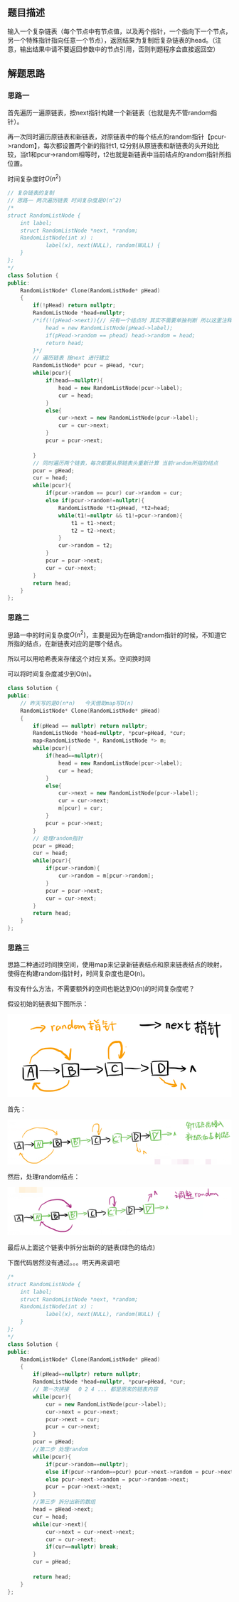 ## 题目描述

输入一个复杂链表（每个节点中有节点值，以及两个指针，一个指向下一个节点，另一个特殊指针指向任意一个节点），返回结果为复制后复杂链表的head。（注意，输出结果中请不要返回参数中的节点引用，否则判题程序会直接返回空） 

## 解题思路

### 思路一

首先遍历一遍原链表，按next指针构建一个新链表（也就是先不管random指针）。

再一次同时遍历原链表和新链表，对原链表中的每个结点的random指针【pcur->random】，每次都设置两个新的指针t1, t2分别从原链表和新链表的头开始比较，当t1和pcur->random相等时，t2也就是新链表中当前结点的random指针所指位置。

时间复杂度时$O(n^2)$

```cpp
// 复杂链表的复制
// 思路一 两次遍历链表 时间复杂度是O(n^2)
/*
struct RandomListNode {
    int label;
    struct RandomListNode *next, *random;
    RandomListNode(int x) :
            label(x), next(NULL), random(NULL) {
    }
};
*/
class Solution {
public:
    RandomListNode* Clone(RandomListNode* pHead)
    {
        if(!pHead) return nullptr;
		RandomListNode *head=nullptr;
		/*if(!(pHead->next)){// 只有一个结点时 其实不需要单独判断 所以这里注释掉了
			head = new RandomListNode(pHead->label);
			if(pHead->random == phead) head->random = head;
			return head;
		}*/
		// 遍历链表 按next 进行建立
		RandomListNode* pcur = pHead, *cur;
		while(pcur){
			if(head==nullptr){
				head = new RandomListNode(pcur->label);
				cur = head;
			}
			else{
				cur->next = new RandomListNode(pcur->label);
				cur = cur->next;
			} 
			pcur = pcur->next;
			
		}
		// 同时遍历两个链表，每次都要从原链表头重新计算 当前random所指的结点
		pcur = pHead;
		cur = head;
		while(pcur){
			if(pcur->random == pcur) cur->random = cur;
			else if(pcur->random!=nullptr){
				RandomListNode *t1=pHead, *t2=head;
				while(t1!=nullptr && t1!=pcur->random){
					t1 = t1->next;
					t2 = t2->next;
				}
				cur->random = t2;	
			}
			pcur = pcur->next;
			cur = cur->next;
		}
		return head;
    }
};

```

### 思路二

思路一中的时间复杂度$O(n^2)$，主要是因为在确定random指针的时候，不知道它所指的结点，在新链表对应的是哪个结点。

所以可以用哈希表来存储这个对应关系。空间换时间

可以将时间复杂度减少到O(n)。

```cpp
class Solution {
public:
    // 昨天写的是O(n*n)   今天借助map写O(n)
    RandomListNode* Clone(RandomListNode* pHead)
    {
        if(pHead == nullptr) return nullptr;
        RandomListNode *head=nullptr, *pcur=pHead, *cur;
        map<RandomListNode *, RandomListNode *> m;
        while(pcur){
            if(head==nullptr){
                head = new RandomListNode(pcur->label);
                cur = head;
            }
            else{
                cur->next = new RandomListNode(pcur->label);
                cur = cur->next;
                m[pcur] = cur;
            }
            pcur = pcur->next;
        }
        // 处理random指针
        pcur = pHead;
        cur = head;
        while(pcur){
            if(pcur->random){
                cur->random = m[pcur->random];
            }
            pcur = pcur->next;
            cur = cur->next;
        }
        return head;
    }
};
```

### 思路三

思路二种通过时间换空间，使用map来记录新链表结点和原来链表结点的映射，使得在构建random指针时，时间复杂度也是O(n)。

有没有什么方法，不需要额外的空间也能达到O(n)的时间复杂度呢？

假设初始的链表如下图所示：

![复杂链表的复制2](.\imgs\复杂链表的复制2.png)

首先：

![复杂链表的复制3](.\imgs\复杂链表的复制3.png)

然后，处理random结点：

![复杂链表的复制4](.\imgs\复杂链表的复制4.png)

最后从上面这个链表中拆分出新的的链表(绿色的结点)

下面代码居然没有通过。。。明天再来调吧

```cpp
/*
struct RandomListNode {
    int label;
    struct RandomListNode *next, *random;
    RandomListNode(int x) :
            label(x), next(NULL), random(NULL) {
    }
};
*/
class Solution {
public:
    RandomListNode* Clone(RandomListNode* pHead)
    {
        if(pHead==nullptr) return nullptr;
		RandomListNode *head=nullptr, *pcur=pHead, *cur;
		// 第一次拼接   0 2 4 ... 都是原来的链表内容
		while(pcur){
			cur = new RandomListNode(pcur->label);
			cur->next = pcur->next;
			pcur->next = cur;
			pcur = cur->next;
		}
		pcur = pHead;
		//第二步 处理random
		while(pcur){
			if(pcur->random==nullptr);
			else if(pcur->random==pcur) pcur->next->random = pcur->next;
			else pcur->next->random = pcur->random->next;
			pcur = pcur->next->next;
		}
		//第三步 拆分出新的数组
		head = pHead->next;
		cur = head;
		while(cur->next){
			cur->next = cur->next->next;
			cur = cur->next;
            if(cur==nullptr) break;
		}
        cur = pHead;
        
		return head;
    }
};
```

